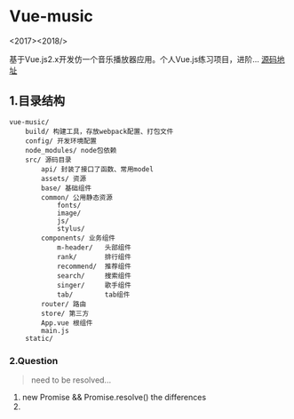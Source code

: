 # Vue-music
<2017><2018/>


基于Vue.js2.x开发仿一个音乐播放器应用。个人Vue.js练习项目，进阶...
[源码地址](https://github.com/ustbhuangyi/vue-music)


## 1.目录结构
```shell
vue-music/
    build/ 构建工具，存放webpack配置、打包文件
    config/ 开发环境配置
    node_modules/ node包依赖
    src/ 源码目录
        api/ 封装了接口了函数、常用model
        assets/ 资源
        base/ 基础组件
        common/ 公用静态资源
            fonts/
            image/
            js/
            stylus/
        components/ 业务组件
            m-header/   头部组件
            rank/       排行组件
            recommend/  推荐组件
            search/     搜索组件
            singer/     歌手组件
            tab/        tab组件
        router/ 路由
        store/ 第三方
        App.vue 根组件
        main.js
    static/        
```

### 2.Question
> need to be resolved...

1. new Promise && Promise.resolve()  the differences
1. 
